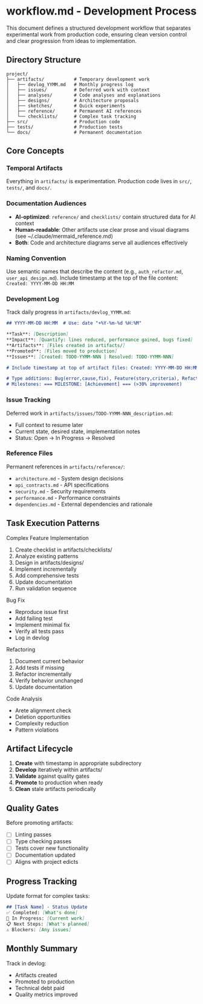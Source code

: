 # workflow.md - Development Process

This document defines a structured development workflow that separates experimental work from production code, ensuring clean version control and clear progression from ideas to implementation.

## Directory Structure

```
project/
├── artifacts/           # Temporary development work
│   ├── devlog_YYMM.md   # Monthly progress log
│   ├── issues/          # Deferred work with context
│   ├── analyses/        # Code analyses and explanations
│   ├── designs/         # Architecture proposals
│   ├── sketches/        # Quick experiments
│   ├── reference/       # Permanent AI references
│   └── checklists/      # Complex task tracking
├── src/                 # Production code
├── tests/               # Production tests
└── docs/                # Permanent documentation
```

## Core Concepts

### Temporal Artifacts
Everything in `artifacts/` is experimentation. Production code lives in `src/`, `tests/`, and `docs/`.

### Documentation Audiences
- **AI-optimized**: `reference/` and `checklists/` contain structured data for AI context
- **Human-readable**: Other artifacts use clear prose and visual diagrams (see ~/.claude/mermaid_reference.md)
- **Both**: Code and architecture diagrams serve all audiences effectively

### Naming Convention
Use semantic names that describe the content (e.g., `auth_refactor.md`, `user_api_design.md`).
Include timestamp at the top of the file content: `Created: YYYY-MM-DD HH:MM`

### Development Log
Track daily progress in `artifacts/devlog_YYMM.md`:
```markdown
## YYYY-MM-DD HH:MM  # Use: date "+%Y-%m-%d %H:%M"

**Task**: [Description]
**Impact**: [Quantify: lines reduced, performance gained, bugs fixed]
**Artifacts**: [Files created in artifacts/]
**Promoted**: [Files moved to production]
**Issues**: [Created: TODO-YYMM-NNN | Resolved: TODO-YYMM-NNN]

# Include timestamp at top of artifact files: Created: YYYY-MM-DD HH:MM

# Type additions: Bug(error,cause,fix), Feature(story,criteria), Refactor(metrics), Research(decisions)
# Milestones: === MILESTONE: [Achievement] === (>30% improvement)
```

### Issue Tracking
Deferred work in `artifacts/issues/TODO-YYMM-NNN_description.md`:
- Full context to resume later
- Current state, desired state, implementation notes
- Status: Open → In Progress → Resolved

### Reference Files
Permanent references in `artifacts/reference/`:
- `architecture.md` - System design decisions
- `api_contracts.md` - API specifications
- `security.md` - Security requirements
- `performance.md` - Performance constraints
- `dependencies.md` - External dependencies and rationale

## Task Execution Patterns

<task>Complex Feature Implementation</task>
<process>
1. Create checklist in artifacts/checklists/
2. Analyze existing patterns
3. Design in artifacts/designs/
4. Implement incrementally
5. Add comprehensive tests
6. Update documentation
7. Run validation sequence
</process>

<task>Bug Fix</task>
<requirements>
- Reproduce issue first
- Add failing test
- Implement minimal fix
- Verify all tests pass
- Log in devlog
</requirements>

<task>Refactoring</task>
<approach>
1. Document current behavior
2. Add tests if missing
3. Refactor incrementally
4. Verify behavior unchanged
5. Update documentation
</approach>

<task>Code Analysis</task>
<focus>
- Arete alignment check
- Deletion opportunities
- Complexity reduction
- Pattern violations
</focus>

## Artifact Lifecycle

1. **Create** with timestamp in appropriate subdirectory
2. **Develop** iteratively within artifacts/
3. **Validate** against quality gates
4. **Promote** to production when ready
5. **Clean** stale artifacts periodically

## Quality Gates

Before promoting artifacts:
- [ ] Linting passes
- [ ] Type checking passes
- [ ] Tests cover new functionality
- [ ] Documentation updated
- [ ] Aligns with project edicts

## Progress Tracking

Update format for complex tasks:
```markdown
## [Task Name] - Status Update
✅ Completed: [What's done]
🔄 In Progress: [Current work]
📋 Next Steps: [What's planned]
⚠️ Blockers: [Any issues]
```

## Monthly Summary
Track in devlog:
- Artifacts created
- Promoted to production
- Technical debt paid
- Quality metrics improved
